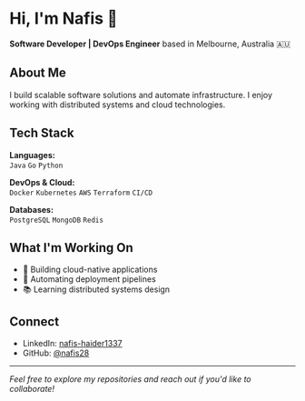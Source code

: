 # Hi, I'm Nafis 👋

**Software Developer | DevOps Engineer** based in Melbourne, Australia 🇦🇺

## About Me

I build scalable software solutions and automate infrastructure. I enjoy working with distributed systems and cloud technologies.

## Tech Stack

**Languages:**  
`Java` `Go` `Python`

**DevOps & Cloud:**  
`Docker` `Kubernetes` `AWS` `Terraform` `CI/CD`

**Databases:**  
`PostgreSQL` `MongoDB` `Redis`

## What I'm Working On

- 🔨 Building cloud-native applications
- 🚀 Automating deployment pipelines
- 📚 Learning distributed systems design


## Connect

- LinkedIn: [nafis-haider1337](https://www.linkedin.com/in/nafis-haider1337/)
- GitHub: [@nafis28](https://github.com/nafis28)

---

*Feel free to explore my repositories and reach out if you'd like to collaborate!*
